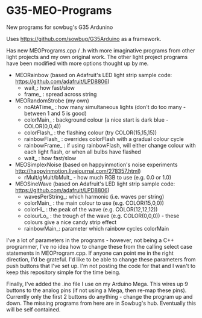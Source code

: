 G35-MEO-Programs
================

New programs for sowbug's G35 Ardunino 

Uses https://github.com/sowbug/G35Arduino as a framework.

Has new MEOPrograms.cpp / .h with more imaginative programs from other light projects and my own original work. The other light project programs have been modified with more options thought up by me.

- MEORainbow (based on Adafruit's LED light strip sample code: https://github.com/adafruit/LPD8806)
    - wait_: how fast/slow
    - frame_ : spread across string
- MEORandomStrobe (my own)
    - noAtATime_ : how many simultaneous lights (don't do too many - between 1 and 5 is good)
    - colorMain_ : background colour (a nice start is dark blue - COLOR(0,0,4))
    - colorFlash_ : the flashing colour (try COLOR(15,15,15))
    - rainbowFlash_ : overrides colorFlash with a gradual colour cycle
    - rainbowFrame_ : if using rainbowFlash, will either change colour with each light flash, or when all bulbs have flashed
    - wait_ : how fast/slow
- MEOSimplexNoise (based on happyinmotion's noise experiments http://happyinmotion.livejournal.com/278357.html)
    - rMult/gMult/bMult_ - how much RGB to use (e.g. 0.0 or 1.0)
- MEOSineWave (based on Adafruit's LED light strip sample code: https://github.com/adafruit/LPD8806)
    - wavesPerString_: which harmonic (i.e. waves per string)
    - colorMain_ : the main colour to use (e.g. COLOR(15,0,0))
    - colorHi_ : the peak of the wave (e.g. COLOR(12,12,12))
    - colourLo_ : the trough of the wave (e.g. COLOR(0,0,0)) - these colours give a nice candy strip effect
    - rainbowMain_: parameter which rainbow cycles colorMain


I've a lot of parameters in the programs - however, not being a C++ programmer, I've no idea how to change these from the calling select case statements in MEOProgram.cpp. If anyone can point me in the right direction, I'd be grateful. I'd like to be able to change these parameters from push buttons that I've set up. I'm not posting the code for that and I wan't to keep this repository simple for the time being.

Finally, I've added the .ino file I use on my Arduino Mega. This wires up 9 buttons to the analog pins (if not using a Mega, then re-map these pins). Currently only the first 2 buttons do anything - change the program up and down. The missing programs from here are in Sowbug's hub. Eventually this will be self contained.
